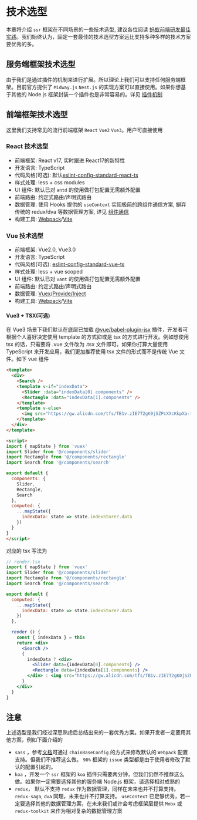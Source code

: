 # 技术选型

本章将介绍 `ssr` 框架在不同场景的一些技术选型, 建议各位阅读 [蚂蚁前端研发最佳实践](https://github.com/sorrycc/blog/issues/90)。我们始终认为，固定一套最佳的技术选型方案远比支持多种多样的技术方案要优秀的多。

## 服务端框架技术选型

由于我们是通过插件的机制来进行扩展。所以理论上我们可以支持任何服务端框架。目前官方提供了 `Midway.js` `Nest.js` 的实现方案可以直接使用。如果你想基于其他的 Node.js 框架封装一个插件也是非常容易的。详见 [插件机制](./features$plugin)

## 前端框架技术选型

这里我们支持常见的流行前端框架 `React` `Vue2` `Vue3`。用户可直接使用

### React 技术选型

- 前端框架: React v17, 实时跟进 React17的新特性
- 开发语言: TypeScript
- 代码风格(可选): 默认[eslint-config-standard-react-ts](https://github.com/zhangyuang/standardjs-react)
- 样式处理: less + css modules
- UI 组件: 默认已对 `antd` 的使用做打包配置无需额外配置
- 前端路由: 约定式路由/声明式路由
- 数据管理: 使用 Hooks 提供的 `useContext` 实现极简的跨组件通信方案, 摒弃传统的 redux/dva 等数据管理方案, 详见 [组件通信](./features$communication)
- 构建工具: [Webpack](https://webpack.docschina.org/)/[Vite](http://vitejs.dev/)

### Vue 技术选型

- 前端框架: Vue2.0, Vue3.0
- 开发语言: TypeScript
- 代码风格(可选): [eslint-config-standard-vue-ts](https://github.com/zhangyuang/standardjs-vue)
- 样式处理: less + vue scoped
- UI 组件: 默认已对 `vant` 的使用做打包配置无需额外配置
- 前端路由: 约定式路由/声明式路由
- 数据管理: [Vuex](https://vuex.vuejs.org/)/[Provide/Inject](./features$communication#Provide/Inject)
- 构建工具: [Webpack](https://webpack.docschina.org/)/[Vite](http://vitejs.dev/)

#### Vue3 + TSX(可选)

在 Vue3 场景下我们默认在底层已加载 [@vue/babel-plugin-jsx](https://github.com/vuejs/jsx-next#installation) 插件，开发者可根据个人喜好决定使用 template 的方式抑或是 tsx 的方式进行开发。例如想使用 tsx 的话，只需要将 .vue 文件改为 .tsx 文件即可。如果你打算大量使用 TypeScript 来开发应用，我们更加推荐使用 tsx 文件的形式而不是传统 Vue 文件。如下 vue 组件

```html
<template>
  <div>
    <Search />
    <template v-if="indexData">
      <Slider :data="indexData[0].components" />
      <Rectangle :data="indexData[1].components" />
    </template>
    <template v-else>
      <img src="https://gw.alicdn.com/tfs/TB1v.zIE7T2gK0jSZPcXXcKkpXa-128-128.gif" class="loading">
    </template>
  </div>
</template>

<script>
import { mapState } from 'vuex'
import Slider from '@/components/slider'
import Rectangle from '@/components/rectangle'
import Search from '@/components/search'

export default {
  components: {
    Slider,
    Rectangle,
    Search
  },
  computed: {
    ...mapState({
      indexData: state => state.indexStore?.data
    })
  }
}
</script>

```

对应的 tsx 写法为

```jsx
// render.tsx
import { mapState } from 'vuex'
import Slider from '@/components/slider'
import Rectangle from '@/components/rectangle'
import Search from '@/components/search'

export default {
  computed: {
    ...mapState({
      indexData: state => state.indexStore?.data
    })
  },

  render () {
    const { indexData } = this
    return <div>
      <Search />
      {
        indexData ? <div>
          <Slider data={indexData[0].components} />
          <Rectangle data={indexData[1].components} />
        </div> : <img src="https://gw.alicdn.com/tfs/TB1v.zIE7T2gK0jSZPcXXcKkpXa-128-128.gif" className="loading"/>
      }
    </div>
  }
}

```

## 注意

上述选型是我们经过深思熟虑后总结出来的一套优秀方案。如果开发者一定要用其他方案，例如下面介绍的

- `sass` ，参考[文档](./features$faq#)可通过 `chainBaseConfig` 的方式来修改默认的 `Webpack` 配置支持。但我们不推荐这么做。 `90%` 框架的 `issue` 类型都是由于使用者修改了默认的配置引起的。
- `koa` ，开发一个 `ssr` 框架的 `koa` 插件只需要两分钟，但我们仍然不推荐这么做。如果你一定需要选择其他的服务端 Node.js 框架，请选择相对成熟的
- `redux`， 默认不支持 `redux` 作为数据管理，同样在未来也并不打算支持。`redux-saga`, `dva` 同理，未来也并不打算支持。 `useContext` 已足够优秀，若一定要选择其他的数据管理方案，在未来我们或许会考虑框架层提供 `Mobx` 或 `redux-toolkit` 来作为相对复杂的数据管理方案